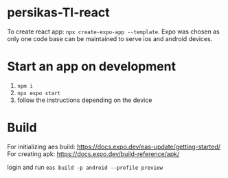 # persikas-TI-react

To create react app: `npx create-expo-app --template`. Expo was chosen as only one code base can be maintained to serve ios and android devices.

# Start an app on development

1. `npm i`
2. `npx expo start`
3. follow the instructions depending on the device

# Build

For initializing aes build: https://docs.expo.dev/eas-update/getting-started/
For creating apk: https://docs.expo.dev/build-reference/apk/

login and run `eas build -p android --profile preview`
